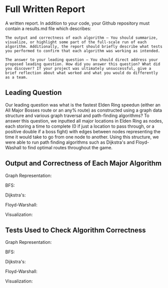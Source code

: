 # Full Written Report
 
A written report. In addition to your code, your Github repository must contain a results.md file which describes:

    The output and correctness of each algorithm – You should summarize, visualize, or highlight some part of the full-scale run of each algorithm. Additionally, the report should briefly describe what tests you performed to confirm that each algorithm was working as intended.

    The answer to your leading question – You should direct address your proposed leading question. How did you answer this question? What did you discover? If your project was ultimately unsuccessful, give a brief reflection about what worked and what you would do differently as a team.

## Leading Question

Our leading question was what is the fastest Elden Ring speedun (either an All Major Bosses route or an any% route) as constructed using a graph data structure and various graph traversal and path-finding algorithms? To answer this question, we inputted all major locations in Elden Ring as nodes, each storing a time to complete (0 if just a location to pass through, or a positive double if a boss fight) with edges between nodes representing the time it would take to go from one node to another. Using this structure, we were able to run path finding algorithms such as Dijkstra's and Floyd-Washall to find optimal routes throughout the game. 

## Output and Correctness of Each Major Algorithm

Graph Representation:

BFS:

Dijkstra's:

Floyd-Warshall:

Visualization:

## Tests Used to Check Algorithm Correctness

Graph Representation:

BFS:

Dijkstra's:

Floyd-Warshall:

Visualization:





